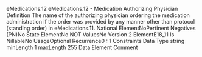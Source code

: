 

eMedications.12
eMedications.12 - Medication Authorizing Physician
Definition
The name of the authorizing physician ordering the medication administration if the order was provided by
any manner other than protocol (standing order) in eMedications.11.
National ElementNoPertinent Negatives (PN)No
State ElementNo
NOT ValuesNo
Version 2 ElementE18_11
Is NillableNo
UsageOptional
Recurrence0 : 1
Constraints
Data Type
string
minLength
1
maxLength
255
Data Element Comment